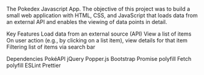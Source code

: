 The Pokedex Javascript App.
The objective of this project was to build a small web application with HTML, CSS, and JavaScript that loads data from an external API and enables the viewing of data points in detail.

Key Features
Load data from an external source (API)
View a list of items
On user action (e.g., by clicking on a list item), view details for that item
Filtering list of items via search bar

Dependencies
PokéAPI
jQuery
Popper.js
Bootstrap
Promise polyfill
Fetch polyfill
ESLint
Prettier

